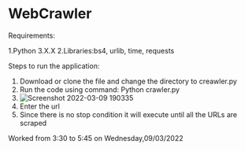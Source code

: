 # WebCrawler

Requirements:

1.Python 3.X.X
2.Libraries:bs4, urlib, time, requests

Steps to run the application:
1. Download or clone the file and change the directory to creawler.py
2. Run the code using command: Python crawler.py 
3. ![Screenshot 2022-03-09 190335](https://user-images.githubusercontent.com/53312383/157573776-1b94be85-7902-4973-a451-46173862eba9.jpg)
4. Enter the url 
5. Since there is no stop condition it will execute until all the URLs are scraped

Worked from 3:30 to 5:45 on Wednesday,09/03/2022
